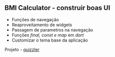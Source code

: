 ## BMI Calculator - construir boas UI 

* Funções de navegação
* Reaproveitamento de widgets
* Passagem de parametros na navegação
* Funções *final, const e map* em *dart*
* Customizar o tema base da aplicação

Projeto - [quizzler](../bmi-calculator-flutter/)